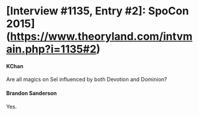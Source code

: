 # [Interview #1135, Entry #2]: SpoCon 2015](https://www.theoryland.com/intvmain.php?i=1135#2)

#### KChan

Are all magics on Sel influenced by both Devotion and Dominion?

#### Brandon Sanderson

Yes.

